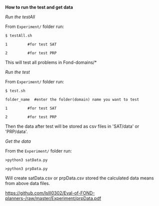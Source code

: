 **How to run the test and get data**

*Run the testAll*

From `Experiment/` folder run:

```
$ testAll.sh

1         #for test SAT

2         #for test PRP
```
This will test all problems in Fond-domains/*

*Run the test*

From `Experiment/` folder run:

```
$ test.sh

folder_name  #enter the folder(domain) name you want to test

1         #for test SAT

2         #for test PRP
```

Then the data after test will be stored as csv files in 'SAT/data' or 'PRP/data'.


*Get the data*


From the `Experiment/` folder run:

```
>python3 satData.py

>python3 prpData.py

```

Will create satData.csv or prpData.csv stored the calculated data means from above data files.


https://github.com/lslll0302/Eval-of-FOND-planners-/raw/master/Experiment/prpData.pdf

